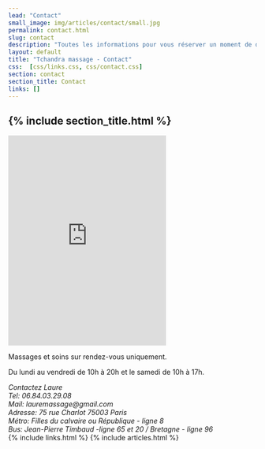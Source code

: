 ```yaml
---
lead: "Contact"
small_image: img/articles/contact/small.jpg
permalink: contact.html
slug: contact
description: "Toutes les informations pour vous réserver un moment de détente inoubliable."
layout: default
title: "Tchandra massage - Contact"
css:  [css/links.css, css/contact.css]
section: contact
section_title: Contact
links: []
---
```

<article class="main clearfix">
    <h1 class="header" >{% include section_title.html %}</h1>
    <iframe width="320" height="426" frameborder="0" scrolling="no" marginheight="0" marginwidth="0" src="https://maps.google.fr/maps?f=q&amp;source=s_q&amp;hl=fr&amp;geocode=&amp;q=10+Rue+de+Bretagne,+75003+Paris&amp;aq=0&amp;oq=10+Rue+de+Bretagne,+Paris+75&amp;sll=-15.705042,-49.365315&amp;sspn=11.847449,21.643066&amp;ie=UTF8&amp;hq=&amp;hnear=10+Rue+de+Bretagne,+75003+Paris,+%C3%8Ele-de-France&amp;t=m&amp;z=14&amp;ll=48.862306,2.363726&amp;output=embed"></iframe>
    <div>
        <p>Massages et soins sur rendez-vous uniquement.</p>
        <p>Du lundi au vendredi de 10h à 20h et le samedi de 10h à 17h.</p>
        <address>
            Contactez <span class="colored">Laure</span><br />
            Tel: <span class="colored">06.84.03.29.08</span><br />
            Mail: <span class="colored">lauremassage@gmail.com</span><br />
            Adresse: <span class="colored">75 rue Charlot 75003 Paris</span><br />
            Métro: <span class="colored">Filles du calvaire ou République - ligne 8</span><br />
            Bus: <span class="colored">Jean-Pierre Timbaud -ligne 65 et 20 / Bretagne - ligne 96</span><br />
        </address>
    </div>
</article>
{% include links.html %}
{% include articles.html %}
